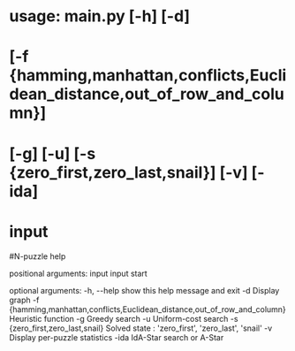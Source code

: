 # usage: main.py [-h] [-d]
#               [-f {hamming,manhattan,conflicts,Euclidean_distance,out_of_row_and_column}]
#               [-g] [-u] [-s {zero_first,zero_last,snail}] [-v] [-ida]
#               input

#N-puzzle help

positional arguments:
  input                 input start

optional arguments:
  -h, --help            show this help message and exit
  -d                    Display graph
  -f {hamming,manhattan,conflicts,Euclidean_distance,out_of_row_and_column}
                        Heuristic function
  -g                    Greedy search
  -u                    Uniform-cost search
  -s {zero_first,zero_last,snail}
                        Solved state : 'zero_first', 'zero_last', 'snail'
  -v                    Display per-puzzle statistics
  -ida                  IdA-Star search or A-Star
